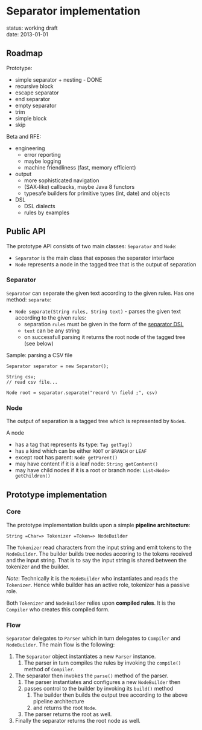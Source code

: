 Separator implementation
=========
status: working draft  
date: 2013-01-01


Roadmap
--

Prototype:

* simple separator + nesting - DONE
* recursive block
* escape separator
* end separator
* empty separator
* trim
* simple block
* skip

Beta and RFE:

* engineering
    * error reporting
    * maybe logging
    * machine friendliness (fast, memory efficient)
* output
    * more sophisticated navigation
    * (SAX-like) callbacks, maybe Java 8 functors
    * typesafe builders for primitive types (int, date) and objects
* DSL
    * DSL dialects
    * rules by examples

Public API
--

The prototype API consists of two main classes: `Separator` and `Node`:

* `Separator` is the main class that exposes the separator interface
* `Node` represents a node in the tagged tree that is the output of separation

### Separator ###

`Separator` can separate the given text according to the given rules. Has one method: `separate`:

 * `Node separate(String rules, String text)` - parses the given text according to the given rules:
    * separation `rules` must be given in the form of the [separator DSL](dsl.md)
    * `text` can be any string
    * on successfull parsing it returns the root node of the tagged tree (see below)

Sample: parsing a CSV file

    Separator separator = new Separator();
    
    String csv;
    // read csv file...

    Node root = separator.separate("record \n field ;", csv)

    
### Node ###

The output of separation is a tagged tree which is represented by `Node`s. 

A node

* has a tag that represents its type: `Tag getTag()`
* has a kind which can be either `ROOT` or `BRANCH` or `LEAF`
* except root has parent: `Node getParent()`
* may have content if it is a leaf node: `String getContent()`
* may have child nodes if it is a root or branch node: `List<Node> getChildren()`

Prototype implementation
--

### Core ###

The prototype implementation builds upon a simple **pipeline architecture**:

    String =Char=> Tokenizer =Token=> NodeBuilder

The `Tokenizer` read characters from the input string and emit tokens to the `NodeBuilder`. The builder builds tree nodes accoring to the tokens received and the input string. That is to say the input string is shared between the tokenizer and the builder.

*Note*: Technically it is the `NodeBuilder` who instantiates and reads the `Tokenizer`. Hence while builder has an active role, tokenizer has a passive role.

Both `Tokenizer` and `NodeBuilder` relies upon **compiled rules**. It is the `Compiler` who creates this compiled form.

### Flow ###

`Separator` delegates to `Parser` which in turn delegates to `Compiler` and `NodeBuilder`. The main flow is the following:

1. The `Separator` object instantiates a new `Parser` instance. 
    1. The parser in turn compiles the rules by invoking the `compile()` method of `Compiler`.
2. The separator then invokes the `parse()` method of the parser. 
    1. The parser instantiates and configures a new `NodeBuilder` then
    2. passes control to the builder by invoking its `build()` method
        1. The builder then builds the output tree according to the above pipeline architecture
        2. and returns the root `Node`.
    3. The parser returns the root as well.
3. Finally the separator returns the root node as well.


